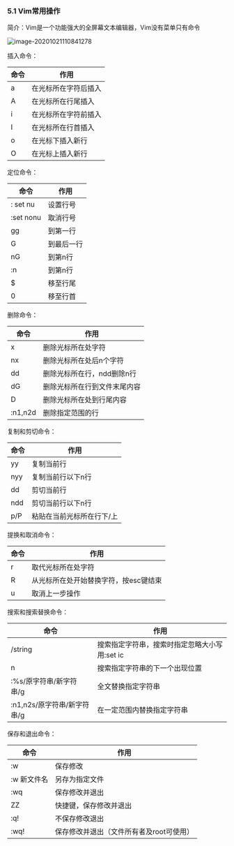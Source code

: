 ### 5.1 Vim常用操作

简介：Vim是一个功能强大的全屏幕文本编辑器，Vim没有菜单只有命令

![image-20201021110841278](C:\Users\A\AppData\Roaming\Typora\typora-user-images\image-20201021110841278.png)

插入命令：

| 命令 | 作用                 |
| ---- | -------------------- |
| a    | 在光标所在字符后插入 |
| A    | 在光标所在行尾插入   |
| i    | 在光标所在字符前插入 |
| I    | 在光标所在行首插入   |
| o    | 在光标下插入新行     |
| O    | 在光标上插入新行     |

定位命令：

| 命令      | 作用       |
| --------- | ---------- |
| : set nu  | 设置行号   |
| :set nonu | 取消行号   |
| gg        | 到第一行   |
| G         | 到最后一行 |
| nG        | 到第n行    |
| :n        | 到第n行    |
| $         | 移至行尾   |
| 0         | 移至行首   |

删除命令：

| 命令    | 作用                         |
| ------- | ---------------------------- |
| x       | 删除光标所在处字符           |
| nx      | 删除光标所在处后n个字符      |
| dd      | 删除光标所在行，ndd删除n行   |
| dG      | 删除光标所在行到文件末尾内容 |
| D       | 删除光标所在处到行尾内容     |
| :n1,n2d | 删除指定范围的行             |

复制和剪切命令：

| 命令 | 作用                      |
| ---- | ------------------------- |
| yy   | 复制当前行                |
| nyy  | 复制当前行以下n行         |
| dd   | 剪切当前行                |
| ndd  | 剪切当前行以下n行         |
| p/P  | 粘贴在当前光标所在行下/上 |

提换和取消命令：

| 命令 | 作用                                  |
| ---- | ------------------------------------- |
| r    | 取代光标所在处字符                    |
| R    | 从光标所在处开始替换字符，按esc键结束 |
| u    | 取消上一步操作                        |

搜索和搜索替换命令：

| 命令                        | 作用                                          |
| --------------------------- | --------------------------------------------- |
| /string                     | 搜索指定字符串，搜索时指定忽略大小写用:set ic |
| n                           | 搜索指定字符串的下一个出现位置                |
| :%s/原字符串/新字符串/g     | 全文替换指定字符串                            |
| :n1,n2s/原字符串/新字符串/g | 在一定范围内替换指定字符串                    |

保存和退出命令：

| 命令        | 作用                                     |
| ----------- | ---------------------------------------- |
| :w          | 保存修改                                 |
| :w 新文件名 | 另存为指定文件                           |
| :wq         | 保存修改并退出                           |
| ZZ          | 快捷键，保存修改并退出                   |
| :q!         | 不保存修改退出                           |
| :wq!        | 保存修改并退出（文件所有者及root可使用） |